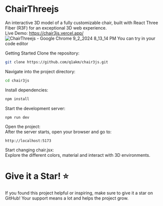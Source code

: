 # ChairThreejs

An interactive 3D model of a fully customizable chair, built with React Three Fiber (R3F) for an exceptional 3D web experience.
<br/>
Live Demo: https://chair3js.vercel.app/
![ChairThreejs - Google Chrome 9_2_2024 8_13_14 PM](https://github.com/user-attachments/assets/a932f539-3e21-4a71-b046-76dbac9df3ee)
You can try in your code editor


Getting Started
Clone the repository:

```bash
git clone https://github.com/q1akm/chair3js.git
```
Navigate into the project directory:

``` bash
cd chair3js
```
Install dependencies:

```bash
npm install
```
Start the development server:

``` bash
npm run dev
```
Open the project: 
<br/>
After the server starts, open your browser and go to:

```arduino
http://localhost:5173
```
Start changing chair.jsx:
<br/>
Explore the different colors, material and interact with 3D environments.

# Give it a Star! ⭐
If you found this project helpful or inspiring, make sure to give it a star on GitHub! Your support means a lot and helps the project grow.
